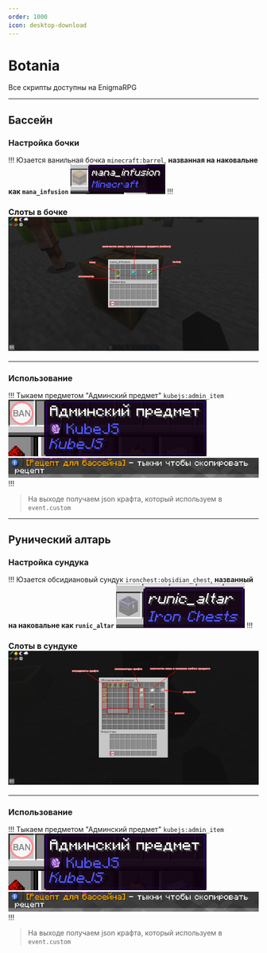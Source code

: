 ```yaml
---
order: 1000
icon: desktop-download
---
```

# Botania

Все скрипты доступны на EnigmaRPG


---

## Бассейн

### Настройка бочки
!!!
Юзается ванильная бочка `minecraft:barrel`, **названная на наковальне как `mana_infusion`**
![img.png](img.png)
!!!
### Слоты в бочке ![img_1.png](img_1.png)
---

### Использование
!!!
Тыкаем предметом "Админский предмет" `kubejs:admin_item`
![img_2.png](img_2.png) ![img_3.png](img_3.png)
!!!
> На выходе получаем json крафта, который используем в `event.custom`

---
## Рунический алтарь

### Настройка сундука
!!!
Юзается обсидиановый сундук `ironchest:obsidian_chest`, **названный на наковальне как `runic_altar`**
![img_5.png](img_5.png)
!!!
### Слоты в сундуке ![img_4.png](img_4.png)
---

### Использование
!!!
Тыкаем предметом "Админский предмет" `kubejs:admin_item`
![img_2.png](img_2.png) ![img_3.png](img_3.png)
!!!
> На выходе получаем json крафта, который используем в `event.custom`